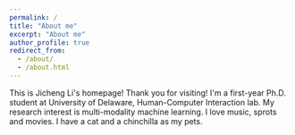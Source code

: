 ```yaml
---
permalink: /
title: "About me"
excerpt: "About me"
author_profile: true
redirect_from: 
  - /about/
  - /about.html
---
```

This is Jicheng Li's homepage!
Thank you for visiting!
I'm a first-year Ph.D. student at University of Delaware, Human-Computer Interaction lab.
My research interest is multi-modality machine learning.
I love music, sprots and movies.
I have a cat and a chinchilla as my pets.

